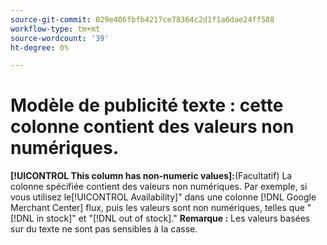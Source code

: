 ```yaml
---
source-git-commit: 029e406fbfb4217ce78364c2d1f1a6dae24ff588
workflow-type: tm+mt
source-wordcount: '39'
ht-degree: 0%

---
```

# Modèle de publicité texte : cette colonne contient des valeurs non numériques.

**[!UICONTROL This column has non-numeric values]:**(Facultatif) La colonne spécifiée contient des valeurs non numériques. Par exemple, si vous utilisez le[!UICONTROL Availability]&quot; dans une colonne [!DNL Google Merchant Center] flux, puis les valeurs sont non numériques, telles que &quot;[!DNL in stock]&quot; et &quot;[!DNL out of stock].&quot; **Remarque :** Les valeurs basées sur du texte ne sont pas sensibles à la casse.
